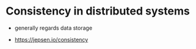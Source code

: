 # Consistency in distributed systems

- generally regards data storage

- https://jepsen.io/consistency
